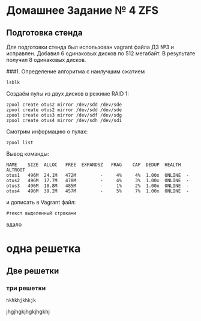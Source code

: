 # Домашнее Задание № 4 ZFS
## Подготовка стенда 
  Для подготовки стенда был использован vagrant файла ДЗ №3 и исправлен. Добавил  6 одинаковых дисков по 512 мегабайт. В результате получил 8 одинаковых дисков. 

###1. Определение алгоритма с наилучшим сжатием

    lsblk
Создаём пулы из двух дисков в режиме RAID 1:

    zpool create otus2 mirror /dev/sdd /dev/sde
    zpool create otus2 mirror /dev/sdd /dev/sde
    zpool create otus3 mirror /dev/sdf /dev/sdg
    zpool create otus4 mirror /dev/sdh /dev/sdi

Смотрим информацию о пулах: 

    zpool list

Вывод команды:

    NAME    SIZE  ALLOC   FREE  EXPANDSZ   FRAG    CAP  DEDUP  HEALTH  ALTROOT
    otus1   496M  24.1M   472M         -     4%     4%  1.00x  ONLINE  -
    otus2   496M  17.7M   478M         -     4%     3%  1.00x  ONLINE  -
    otus3   496M  10.8M   485M         -     1%     2%  1.00x  ONLINE  -
    otus4   496M  39.2M   457M         -     5%     7%  1.00x  ONLINE  -







и дописать в Vagrant файл:

    #текст выделенный строками 

вдало
# одна решетка 
##  Две решетки 
### три решетки


    hkhkhjkhkjk

jhgjhgkjhgkjhgkhj



